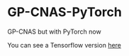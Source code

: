 # GP-CNAS-PyTorch
GP-CNAS but with PyTorch now

You can see a Tensorflow version <a href="https://github.com/ttiagojm/GP-CNAS">here</a>
